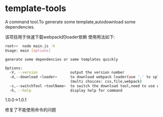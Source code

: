 # template-tools
A command tool.To generate some template,autodownload some dependencies.

该项目用于快速下载webpack的loader依赖
使用用法如下:
```bash
root>>  node main.js -h
Usage: main [options]

generate some dependencies or some templates quickly

Options:
  -V, --version               output the version number
  -d,--download <loader>      to download webpack loader(use ',' to split args)
                              (multi choices: css,file,webpack)
  -s,--switchTool <toolName>  to switch the download tool,need to use with -d (choices: "npm", "cnpm", default: "npm")
  -h, --help                  display help for command

```
1.0.0->1.0.1

修复了不能使用命令的问题